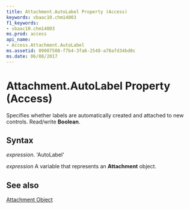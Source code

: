 ```yaml
---
title: Attachment.AutoLabel Property (Access)
keywords: vbaac10.chm14003
f1_keywords:
- vbaac10.chm14003
ms.prod: access
api_name:
- Access.Attachment.AutoLabel
ms.assetid: 09007508-f7b4-3fa6-2548-a78afd34bd0c
ms.date: 06/08/2017
---
```



# Attachment.AutoLabel Property (Access)

Specifies whether labels are automatically created and attached to new controls. Read/write  **Boolean**.


## Syntax

 _expression_. 'AutoLabel'

 _expression_ A variable that represents an **Attachment** object.


## See also


[Attachment Object](Access.Attachment.md)


